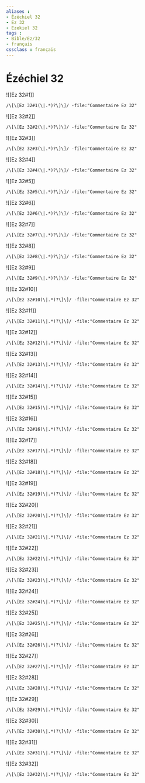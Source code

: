 ```yaml
---
aliases : 
- Ézéchiel 32
- Ez 32
- Ezekiel 32
tags : 
- Bible/Ez/32
- français
cssclass : français
---
```


# Ézéchiel 32

![[Ez 32#1]]

```query
/\[\[Ez 32#1(\|.*)?\]\]/ -file:"Commentaire Ez 32"
```

![[Ez 32#2]]

```query
/\[\[Ez 32#2(\|.*)?\]\]/ -file:"Commentaire Ez 32"
```

![[Ez 32#3]]

```query
/\[\[Ez 32#3(\|.*)?\]\]/ -file:"Commentaire Ez 32"
```

![[Ez 32#4]]

```query
/\[\[Ez 32#4(\|.*)?\]\]/ -file:"Commentaire Ez 32"
```

![[Ez 32#5]]

```query
/\[\[Ez 32#5(\|.*)?\]\]/ -file:"Commentaire Ez 32"
```

![[Ez 32#6]]

```query
/\[\[Ez 32#6(\|.*)?\]\]/ -file:"Commentaire Ez 32"
```

![[Ez 32#7]]

```query
/\[\[Ez 32#7(\|.*)?\]\]/ -file:"Commentaire Ez 32"
```

![[Ez 32#8]]

```query
/\[\[Ez 32#8(\|.*)?\]\]/ -file:"Commentaire Ez 32"
```

![[Ez 32#9]]

```query
/\[\[Ez 32#9(\|.*)?\]\]/ -file:"Commentaire Ez 32"
```

![[Ez 32#10]]

```query
/\[\[Ez 32#10(\|.*)?\]\]/ -file:"Commentaire Ez 32"
```

![[Ez 32#11]]

```query
/\[\[Ez 32#11(\|.*)?\]\]/ -file:"Commentaire Ez 32"
```

![[Ez 32#12]]

```query
/\[\[Ez 32#12(\|.*)?\]\]/ -file:"Commentaire Ez 32"
```

![[Ez 32#13]]

```query
/\[\[Ez 32#13(\|.*)?\]\]/ -file:"Commentaire Ez 32"
```

![[Ez 32#14]]

```query
/\[\[Ez 32#14(\|.*)?\]\]/ -file:"Commentaire Ez 32"
```

![[Ez 32#15]]

```query
/\[\[Ez 32#15(\|.*)?\]\]/ -file:"Commentaire Ez 32"
```

![[Ez 32#16]]

```query
/\[\[Ez 32#16(\|.*)?\]\]/ -file:"Commentaire Ez 32"
```

![[Ez 32#17]]

```query
/\[\[Ez 32#17(\|.*)?\]\]/ -file:"Commentaire Ez 32"
```

![[Ez 32#18]]

```query
/\[\[Ez 32#18(\|.*)?\]\]/ -file:"Commentaire Ez 32"
```

![[Ez 32#19]]

```query
/\[\[Ez 32#19(\|.*)?\]\]/ -file:"Commentaire Ez 32"
```

![[Ez 32#20]]

```query
/\[\[Ez 32#20(\|.*)?\]\]/ -file:"Commentaire Ez 32"
```

![[Ez 32#21]]

```query
/\[\[Ez 32#21(\|.*)?\]\]/ -file:"Commentaire Ez 32"
```

![[Ez 32#22]]

```query
/\[\[Ez 32#22(\|.*)?\]\]/ -file:"Commentaire Ez 32"
```

![[Ez 32#23]]

```query
/\[\[Ez 32#23(\|.*)?\]\]/ -file:"Commentaire Ez 32"
```

![[Ez 32#24]]

```query
/\[\[Ez 32#24(\|.*)?\]\]/ -file:"Commentaire Ez 32"
```

![[Ez 32#25]]

```query
/\[\[Ez 32#25(\|.*)?\]\]/ -file:"Commentaire Ez 32"
```

![[Ez 32#26]]

```query
/\[\[Ez 32#26(\|.*)?\]\]/ -file:"Commentaire Ez 32"
```

![[Ez 32#27]]

```query
/\[\[Ez 32#27(\|.*)?\]\]/ -file:"Commentaire Ez 32"
```

![[Ez 32#28]]

```query
/\[\[Ez 32#28(\|.*)?\]\]/ -file:"Commentaire Ez 32"
```

![[Ez 32#29]]

```query
/\[\[Ez 32#29(\|.*)?\]\]/ -file:"Commentaire Ez 32"
```

![[Ez 32#30]]

```query
/\[\[Ez 32#30(\|.*)?\]\]/ -file:"Commentaire Ez 32"
```

![[Ez 32#31]]

```query
/\[\[Ez 32#31(\|.*)?\]\]/ -file:"Commentaire Ez 32"
```

![[Ez 32#32]]

```query
/\[\[Ez 32#32(\|.*)?\]\]/ -file:"Commentaire Ez 32"
```

